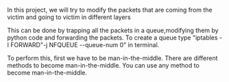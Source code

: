 In this project, we will try to modify the packets that are coming from the victim and going to victim in different layers

This can be done by trapping all the packets in a queue,modifying them by python code and forwarding the packets.
To create a queue type "iptables -I FORWARD"-j NFQUEUE --queue-num 0" in terminal. 

To perform this, first we have to be man-in-the-middle. There are different methods to become man-in-the-middle. You can use any method to become man-in-the-middle.
